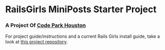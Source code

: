 # RailsGirls MiniPosts Starter Project
### A Project Of [Code Park Houston](http://codeparkhouston.com/)

For project guide/instructions and a current Rails Girls install guide, take a look at [this project repository](https://github.com/codeparkhouston/rails-girls-miniposts-install).
